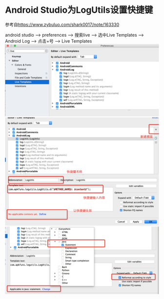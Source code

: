 # Android Studio为LogUtils设置快捷键

参考自<a href="https://www.zybuluo.com/shark0017/note/163330">https://www.zybuluo.com/shark0017/note/163330</a> <br/>

android studio --> preferences --> 搜索live --> 选中Live Templates --> Android Log 
--> 点击+号  --> Live Templates
<img src="../screenshot/templates/img_1.png" width="600px"/><br/>
<img src="../screenshot/templates/img_2.png" width="600px"/><br/>
<img src="../screenshot/templates/img_3.png" width="600px"/><br/>




